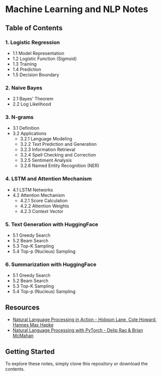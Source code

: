 # Machine Learning and NLP Notes


## Table of Contents


### 1. Logistic Regression
   - 1.1 Model Representation
   - 1.2 Logistic Function (Sigmoid)
   - 1.3 Training
   - 1.4 Prediction
   - 1.5 Decision Boundary


### 2. Naive Bayes
   - 2.1 Bayes' Theorem
   - 2.2 Log Likelihood


### 3. N-grams
   - 3.1 Definition
   - 3.2 Applications
     - 3.2.1 Language Modeling
     - 3.2.2 Text Prediction and Generation
     - 3.2.3 Information Retrieval
     - 3.2.4 Spell Checking and Correction
     - 3.2.5 Sentiment Analysis
     - 3.2.6 Named Entity Recognition (NER)


### 4. LSTM and Attention Mechanism
   - 4.1 LSTM Networks
   - 4.2 Attention Mechanism
     - 4.2.1 Score Calculation
     - 4.2.2 Attention Weights
     - 4.2.3 Context Vector


### 5. Text Generation with HuggingFace
   - 5.1 Greedy Search
   - 5.2 Beam Search
   - 5.3 Top-K Sampling
   - 5.4 Top-p (Nucleus) Sampling


### 6. Summarization with HuggingFace

  - 5.1 Greedy Search
  - 5.2 Beam Search
  - 5.3 Top-K Sampling
  - 5.4 Top-p (Nucleus) Sampling

## Resources

 - [Natural Language Processing in Action - Hobson Lane, Cole Howard, Hannes Max Hapke](https://github.com/MHM-Rajpoot/Natural-Language-Processing/blob/main/meta/Natural%20Language%20Processing%20in%20Action%20-%20Hobson%20Lane%2C%20Cole%20Howard%2C%20Hannes%20Max%20Hapke.pdf)
 - [Natural Language Processing with PyTorch - Delip Rao & Brian McMahan](https://github.com/MHM-Rajpoot/Natural-Language-Processing/blob/main/meta/Natural%20Language%20Processing%20with%20PyTorch%20-%20Delip%20Rao%20%26%20Brian%20McMahan.pdf)

## Getting Started

To explore these notes, simply clone this repository or download the contents.


